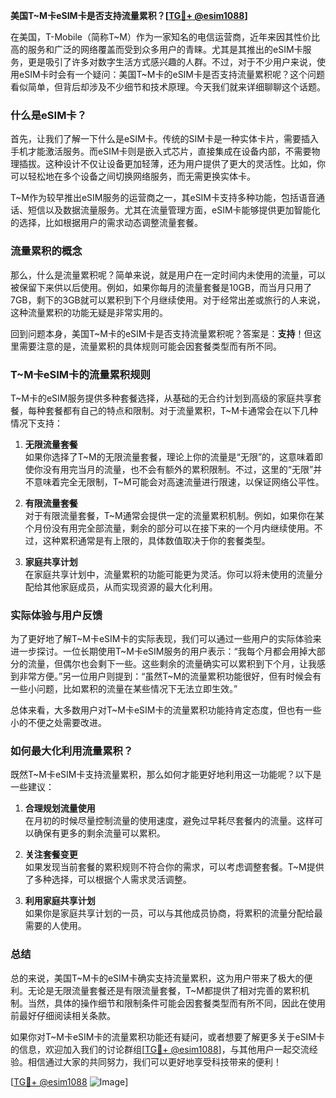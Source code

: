 **美国T~M卡eSIM卡是否支持流量累积？[[TG💪+ @esim1088](https://t.me/s/esim1088)]**

在美国，T-Mobile（简称T~M）作为一家知名的电信运营商，近年来因其性价比高的服务和广泛的网络覆盖而受到众多用户的青睐。尤其是其推出的eSIM卡服务，更是吸引了许多对数字生活方式感兴趣的人群。不过，对于不少用户来说，使用eSIM卡时会有一个疑问：美国T~M卡的eSIM卡是否支持流量累积呢？这个问题看似简单，但背后却涉及不少细节和技术原理。今天我们就来详细聊聊这个话题。

### 什么是eSIM卡？

首先，让我们了解一下什么是eSIM卡。传统的SIM卡是一种实体卡片，需要插入手机才能激活服务。而eSIM卡则是嵌入式芯片，直接集成在设备内部，不需要物理插拔。这种设计不仅让设备更加轻薄，还为用户提供了更大的灵活性。比如，你可以轻松地在多个设备之间切换网络服务，而无需更换实体卡。

T~M作为较早推出eSIM服务的运营商之一，其eSIM卡支持多种功能，包括语音通话、短信以及数据流量服务。尤其在流量管理方面，eSIM卡能够提供更加智能化的选择，比如根据用户的需求动态调整流量套餐。

### 流量累积的概念

那么，什么是流量累积呢？简单来说，就是用户在一定时间内未使用的流量，可以被保留下来供以后使用。例如，如果你每月的流量套餐是10GB，而当月只用了7GB，剩下的3GB就可以累积到下个月继续使用。对于经常出差或旅行的人来说，这种流量累积的功能无疑是非常实用的。

回到问题本身，美国T~M卡的eSIM卡是否支持流量累积呢？答案是：**支持**！但这里需要注意的是，流量累积的具体规则可能会因套餐类型而有所不同。

### T~M卡eSIM卡的流量累积规则

T~M卡的eSIM服务提供多种套餐选择，从基础的无合约计划到高级的家庭共享套餐，每种套餐都有自己的特点和限制。对于流量累积，T~M卡通常会在以下几种情况下支持：

1. **无限流量套餐**  
   如果你选择了T~M的无限流量套餐，理论上你的流量是“无限”的，这意味着即使你没有用完当月的流量，也不会有额外的累积限制。不过，这里的“无限”并不意味着完全无限制，T~M可能会对高速流量进行限速，以保证网络公平性。

2. **有限流量套餐**  
   对于有限流量套餐，T~M通常会提供一定的流量累积机制。例如，如果你在某个月份没有用完全部流量，剩余的部分可以在接下来的一个月内继续使用。不过，这种累积通常是有上限的，具体数值取决于你的套餐类型。

3. **家庭共享计划**  
   在家庭共享计划中，流量累积的功能可能更为灵活。你可以将未使用的流量分配给其他家庭成员，从而实现资源的最大化利用。

### 实际体验与用户反馈

为了更好地了解T~M卡eSIM卡的实际表现，我们可以通过一些用户的实际体验来进一步探讨。一位长期使用T~M卡eSIM服务的用户表示：“我每个月都会用掉大部分的流量，但偶尔也会剩下一些。这些剩余的流量确实可以累积到下个月，让我感到非常方便。”另一位用户则提到：“虽然T~M的流量累积功能很好，但有时候会有一些小问题，比如累积的流量在某些情况下无法立即生效。”

总体来看，大多数用户对T~M卡eSIM卡的流量累积功能持肯定态度，但也有一些小的不便之处需要改进。

### 如何最大化利用流量累积？

既然T~M卡eSIM卡支持流量累积，那么如何才能更好地利用这一功能呢？以下是一些建议：

1. **合理规划流量使用**  
   在月初的时候尽量控制流量的使用速度，避免过早耗尽套餐内的流量。这样可以确保有更多的剩余流量可以累积。

2. **关注套餐变更**  
   如果发现当前套餐的累积规则不符合你的需求，可以考虑调整套餐。T~M提供了多种选择，可以根据个人需求灵活调整。

3. **利用家庭共享计划**  
   如果你是家庭共享计划的一员，可以与其他成员协商，将累积的流量分配给最需要的人使用。

### 总结

总的来说，美国T~M卡的eSIM卡确实支持流量累积，这为用户带来了极大的便利。无论是无限流量套餐还是有限流量套餐，T~M都提供了相对完善的累积机制。当然，具体的操作细节和限制条件可能会因套餐类型而有所不同，因此在使用前最好仔细阅读相关条款。

如果你对T~M卡eSIM卡的流量累积功能还有疑问，或者想要了解更多关于eSIM卡的信息，欢迎加入我们的讨论群组[[TG💪+ @esim1088](https://t.me/s/esim1088)]，与其他用户一起交流经验。相信通过大家的共同努力，我们可以更好地享受科技带来的便利！

[[TG💪+ @esim1088](https://t.me/s/esim1088) ![Image](https://i.postimg.cc/4NQfJmqS/Snipaste-2025-05-13-00-14-12.png)]